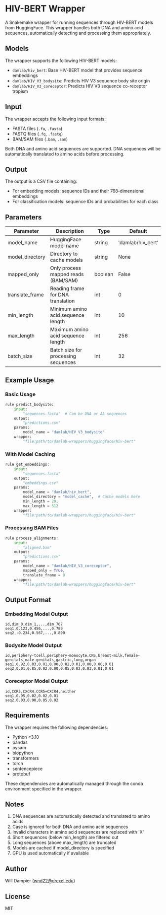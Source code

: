 # HIV-BERT Wrapper

A Snakemake wrapper for running sequences through HIV-BERT models from HuggingFace. This wrapper handles both DNA and amino acid sequences, automatically detecting and processing them appropriately.

## Models

The wrapper supports the following HIV-BERT models:

- `damlab/hiv_bert`: Base HIV-BERT model that provides sequence embeddings
- `damlab/HIV_V3_bodysite`: Predicts HIV V3 sequence body site origin
- `damlab/HIV_V3_coreceptor`: Predicts HIV V3 sequence co-receptor tropism

## Input

The wrapper accepts the following input formats:
- FASTA files (`.fa`, `.fasta`)
- FASTQ files (`.fq`, `.fastq`)
- BAM/SAM files (`.bam`, `.sam`)

Both DNA and amino acid sequences are supported. DNA sequences will be automatically translated to amino acids before processing.

## Output

The output is a CSV file containing:
- For embedding models: sequence IDs and their 768-dimensional embeddings
- For classification models: sequence IDs and probabilities for each class

## Parameters

| Parameter | Description | Type | Default |
|-----------|-------------|------|---------|
| model_name | HuggingFace model name | string | 'damlab/hiv_bert' |
| model_directory | Directory to cache models | string | None |
| mapped_only | Only process mapped reads (BAM/SAM) | boolean | False |
| translate_frame | Reading frame for DNA translation | int | 0 |
| min_length | Minimum amino acid sequence length | int | 10 |
| max_length | Maximum amino acid sequence length | int | 256 |
| batch_size | Batch size for processing sequences | int | 32 |

## Example Usage

### Basic Usage

```python
rule predict_bodysite:
    input:
        "sequences.fasta"  # Can be DNA or AA sequences
    output:
        "predictions.csv"
    params:
        model_name = "damlab/HIV_V3_bodysite"
    wrapper:
        "file:path/to/damlab-wrappers/huggingface/hiv-bert"
```

### With Model Caching

```python
rule get_embeddings:
    input:
        "sequences.fasta"
    output:
        "embeddings.csv"
    params:
        model_name = "damlab/hiv_bert",
        model_directory = "model_cache",  # Cache models here
        min_length = 20,
        max_length = 512
    wrapper:
        "file:path/to/damlab-wrappers/huggingface/hiv-bert"
```

### Processing BAM Files

```python
rule process_alignments:
    input:
        "aligned.bam"
    output:
        "predictions.csv"
    params:
        model_name = "damlab/HIV_V3_coreceptor",
        mapped_only = True,
        translate_frame = 0
    wrapper:
        "file:path/to/damlab-wrappers/huggingface/hiv-bert"
```

## Output Format

### Embedding Model Output
```csv
id,dim_0,dim_1,...,dim_767
seq1,0.123,0.456,...,0.789
seq2,-0.234,0.567,...,0.890
```

### Bodysite Model Output
```csv
id,periphery-tcell,periphery-monocyte,CNS,breast-milk,female-genitals,male-genitals,gastric,lung,organ
seq1,0.92,0.03,0.01,0.00,0.02,0.01,0.00,0.00,0.01
seq2,0.01,0.85,0.02,0.00,0.05,0.02,0.03,0.01,0.01
```

### Coreceptor Model Output
```csv
id,CCR5,CXCR4,CCR5+CXCR4,neither
seq1,0.95,0.02,0.02,0.01
seq2,0.03,0.90,0.05,0.02
```

## Requirements

The wrapper requires the following dependencies:
- Python ≥3.10
- pandas
- pysam
- biopython
- transformers
- torch
- sentencepiece
- protobuf

These dependencies are automatically managed through the conda environment specified in the wrapper.

## Notes

1. DNA sequences are automatically detected and translated to amino acids
2. Case is ignored for both DNA and amino acid sequences
3. Invalid characters in amino acid sequences are replaced with 'X'
4. Short sequences (below min_length) are filtered out
5. Long sequences (above max_length) are truncated
6. Models are cached if model_directory is specified
7. GPU is used automatically if available

## Author

Will Dampier (wnd22@drexel.edu)

## License

MIT 